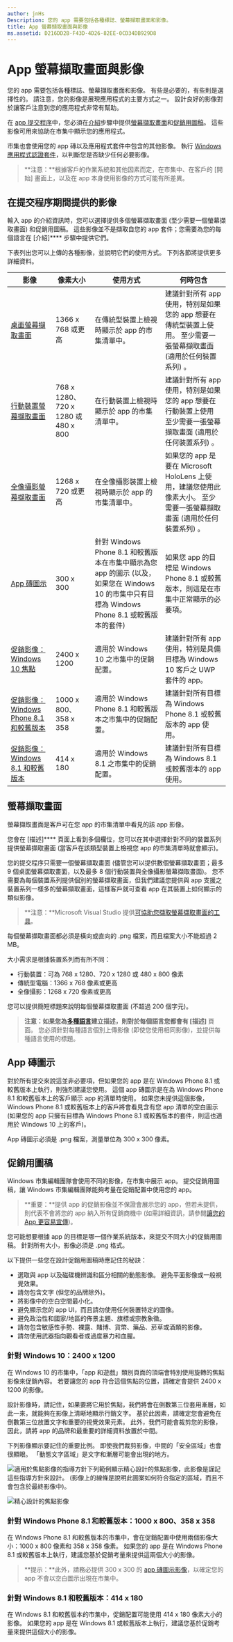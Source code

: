 ```yaml
---
author: jnHs
Description: 您的 app 需要包括各種標誌、螢幕擷取畫面和影像。
title: App 螢幕擷取畫面與影像
ms.assetid: D216DD2B-F43D-4D26-82EE-0CD34DB929D8
---
```


# App 螢幕擷取畫面與影像


您的 app 需要包括各種標誌、螢幕擷取畫面和影像。 有些是必要的，有些則是選擇性的。 請注意，您的影像是展現應用程式的主要方式之一。 設計良好的影像對於讓客戶注意到您的應用程式非常有幫助。

在 [app 提交程序](app-submissions.md)中，您必須在[介紹](create-app-descriptions.md)步驟中提供[螢幕擷取畫面](#screenshots)和[促銷用圖稿](#promotional-artwork)。 這些影像可用來協助在市集中顯示您的應用程式。

市集也會使用您的 app 磚以及應用程式套件中包含的其他影像。 執行 [Windows 應用程式認證套件](https://msdn.microsoft.com/library/windows/apps/mt186449)，以判斷您是否缺少任何必要影像。

> **注意：**根據客戶的作業系統和其他因素而定，在市集中、在客戶的 [開始] 畫面上，以及在 app 本身使用影像的方式可能有所差異。


## 在提交程序期間提供的影像

輸入 app 的介紹資訊時，您可以選擇提供多個螢幕擷取畫面 (至少需要一個螢幕擷取畫面) 和促銷用圖稿。 這些影像並不是擷取自您的 app 套件；您需要為您的每個語言在 [介紹]**** 步驟中提供它們。

下表列出您可以上傳的各種影像，並說明它們的使用方式。 下列各節將提供更多詳細資料。

| 影像                                                       | 像素大小                           | 使用方式                                                                                                                                                                           | 何時包含                                                                                                                                            |
|-------------------------------------------------------------|--------------------------------------|---------------------------------------------------------------------------------------------------------------------------------------------------------------------------------|------------------------------------------------------------------------------------------------------------------------------------------------------------|
| [桌面螢幕擷取畫面](#screenshots)                         | 1366 x 768 或更高                 | 在傳統型裝置上檢視時顯示於 app 的市集清單中。                                                                                                          | 建議針對所有 app 使用，特別是如果您的 app 想要在傳統型裝置上使用。 至少需要一張螢幕擷取畫面 (適用於任何裝置系列) 。 |
| [行動裝置螢幕擷取畫面](#screenshots)                          | 768 x 1280、720 x 1280 或 480 x 800 | 在行動裝置上檢視時顯示於 app 的市集清單中。                                                                                                           | 建議針對所有 app 使用，特別是如果您的 app 想要在行動裝置上使用 至少需要一張螢幕擷取畫面 (適用於任何裝置系列) 。 |
| [全像攝影螢幕擷取畫面](#screenshots)                          | 1268 x 720 或更高                 | 在全像攝影裝置上檢視時顯示於 app 的市集清單中。                                                                                                           | 如果您的 app 是要在 Microsoft HoloLens 上使用，建議您使用此像素大小。 至少需要一張螢幕擷取畫面 (適用於任何裝置系列) 。 |
| [App 磚圖示](#app-tile-icon)                             | 300 x 300                            | 針對 Windows Phone 8.1 和較舊版本在市集中顯示為您 app 的圖示 (以及，如果您在 Windows 10 的市集中只有目標為 Windows Phone 8.1 或較舊版本的套件) | 如果您 app 的目標是 Windows Phone 8.1 或較舊版本，則這是在市集中正常顯示的必要項。                                                                 |
| [促銷影像：Windows 10 焦點](#promotional-artwork) | 2400 x 1200                          | 適用於 Windows 10 之市集中的促銷配置。                                                                                                                        | 建議針對所有 app 使用，特別是具備目標為 Windows 10 客戶之 UWP 套件的 app。                                                               |
| [促銷影像：Windows Phone 8.1 和較舊版本](#promotional-artwork) | 1000 x 800、358 x 358                | 適用於 Windows Phone 8.1 和較舊版本之市集中的促銷配置。                                                                                                     | 建議針對所有目標為 Windows Phone 8.1 或較舊版本的 app 使用。                                                                                           |
| [促銷影像：Windows 8.1 和較舊版本](#promotional-artwork)        | 414 x 180                            | 適用於 Windows 8.1 之市集中的促銷配置。                                                                                                                       | 建議針對所有目標為 Windows 8.1 或較舊版本的 app 使用。                                                                                                 |
 

## 螢幕擷取畫面

螢幕擷取畫面是客戶可在您 app 的市集清單中看見的該 app 影像。

您會在 [描述]**** 頁面上看到多個欄位，您可以在其中選擇針對不同的裝置系列提供螢幕擷取畫面 (當客戶在該類型裝置上檢視您 app 的市集清單時就會顯示)。

您的提交程序只需要一個螢幕擷取畫面 (儘管您可以提供數個螢幕擷取畫面；最多 9 個桌面螢幕擷取畫面，以及最多 8 個行動裝置與全像攝影螢幕擷取畫面)。 您不需要為每個裝置系列提供個別的螢幕擷取畫面，但我們建議您提供與 app 支援之裝置系列一樣多的螢幕擷取畫面，這樣客戶就可查看 app 在其裝置上如何顯示的類似影像。

> **注意：**Microsoft Visual Studio 提供[可協助您擷取螢幕擷取畫面的工具](http://go.microsoft.com/fwlink/p/?LinkId=221135)。

每個螢幕擷取畫面都必須是橫向或直向的 .png 檔案，而且檔案大小不能超過 2 MB。

大小需求是根據裝置系列而有所不同：
- 行動裝置：可為 768 x 1280、720 x 1280 或 480 x 800 像素
- 傳統型電腦︰1366 x 768 像素或更高
- 全像攝影：1268 x 720 像素或更高

您可以提供簡短標題來說明每個螢幕擷取畫面 (不超過 200 個字元)。

> **注意：**如果您為[多種語言](supported-languages.md)建立描述，則對於每個語言您都會有 [描述]**** 頁面。 您必須針對每種語言個別上傳影像 (即使您使用相同影像)，並提供每種語言使用的標題。


## App 磚圖示

對於所有提交來說這並非必要項，但如果您的 app 是在 Windows Phone 8.1 或較舊版本上執行，則強烈建議您使用。 這個 app 磚圖示是在為 Windows Phone 8.1 和較舊版本上的客戶顯示 app 的清單時使用。 如果您未提供這個影像，Windows Phone 8.1 或較舊版本上的客戶將會看見含有您 app 清單的空白圖示 (如果您的 app 只擁有目標為 Windows Phone 8.1 或較舊版本的套件，則這也適用於 Windows 10 上的客戶)。

App 磚圖示必須是 .png 檔案，測量單位為 300 x 300 像素。

## 促銷用圖稿

Windows 市集編輯團隊會使用不同的影像，在市集中展示 app。 提交促銷用圖稿，讓 Windows 市集編輯團隊能夠考量在促銷配置中使用您的 app。

> **重要：**提供 app 的促銷影像並不保證會展示您的 app，但若未提供，則代表不會將您的 app 納入所有促銷商機中 (如需詳細資訊，請參閱[讓您的 App 更容易宣傳](make-your-app-easier-to-promote.md))。

您可能想要根據 app 的目標是哪一個作業系統版本，來提交不同大小的促銷用圖稿。 針對所有大小，影像必須是 .png 格式。

以下提供一些您在設計促銷用圖稿時應記住的秘訣：

-   選取與 app 以及磁碟機辨識和區分相關的動態影像。 避免平面影像或一般視覺效果。
-   請勿包含文字 (但您的品牌除外)。
-   將影像中的空白空間最小化。
-   避免顯示您的 app UI，而且請勿使用任何裝置特定的圖像。
-   避免政治性和國家/地區的佈景主題、旗標或宗教象徵。
-   請勿包含敏感性手勢、裸露、賭博、貨幣、藥品、菸草或酒類的影像。
-   請勿使用武器指向觀看者或過度暴力和血腥。

### 針對 Windows 10：2400 x 1200

在 Windows 10 的市集中，「app 和遊戲」類別頁面的頂端會特別使用旋轉的焦點影像來促銷內容。 若要讓您的 app 符合這個焦點的位置，請確定會提供 2400 x 1200 的影像。

設計影像時，請記住，如果要將它用於焦點，我們將會在倒數第三位套用漸層，如此一來，就能夠在影像上清晰地顯示行銷文字。 基於此因素，請確定您會避免在倒數第三位放置文字和重要的視覺效果元素。 此外，我們可能會裁剪您的影像，因此，請將 app 的品牌和最重要的詳細資料放置於中間。

下列影像顯示要記住的重要比例。 即使我們裁剪影像，中間的「安全區域」也會很顯眼。 「動態文字區域」是文字和漸層可能會出現的地方。

![適用於焦點影像的指導方針](images/spotlight1.jpg)下列範例顯示精心設計的焦點影像，此影像是謹記這些指導方針來設計。 (影像上的線條是說明此圖案如何符合指定的區域，而且不會包含於最終影像中)。

![精心設計的焦點影像](images/spotlight2.jpg)
### 針對 Windows Phone 8.1 和較舊版本：1000 x 800、358 x 358

在 Windows Phone 8.1 和較舊版本的市集中，會在促銷配置中使用兩個影像大小：1000 x 800 像素和 358 x 358 像素。 如果您的 app 是在 Windows Phone 8.1 或較舊版本上執行，建議您基於促銷考量來提供這兩個大小的影像。

> **提示：**此外，請務必提供 300 x 300 的 [app 磚圖示影像](#app-tile-icon)，以確定您的 app 不會以空白圖示出現在市集中。

### 針對 Windows 8.1 和較舊版本：414 x 180

在 Windows 8.1 和較舊版本的市集中，促銷配置可能使用 414 x 180 像素大小的影像。 如果您的 app 是在 Windows 8.1 或較舊版本上執行，建議您基於促銷考量來提供這個大小的影像。


<!--HONumber=May16_HO2-->


